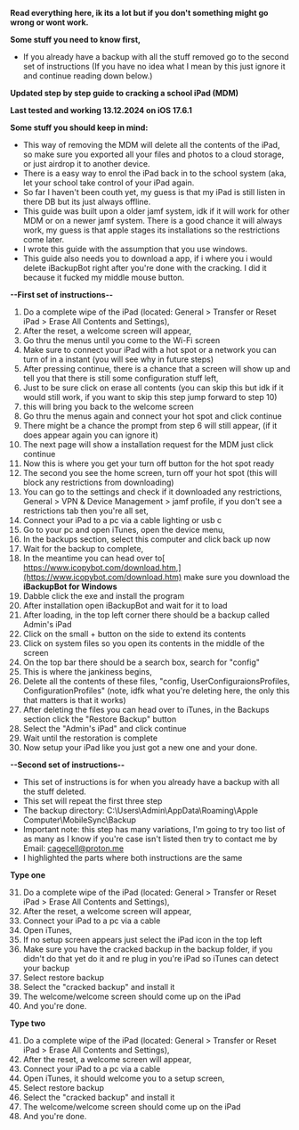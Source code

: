 ﻿**Read everything here, ik its a lot but if you don't something might go wrong or wont work.**

**Some stuff you need to know first,**

- If you already have a backup with all the stuff removed go to the second set of instructions (If you have no idea what I mean by this just ignore it and continue reading down below.)

**Updated step by step guide to cracking a school iPad (MDM)**

**Last tested and working 13.12.2024 on iOS 17.6.1**

**Some stuff you should keep in mind:** 

- This way of removing the MDM will delete all the contents of the iPad, so make sure you exported all your files and photos to a cloud storage, or just airdrop it to another device.
- There is a easy way to enrol the iPad back in to the school system (aka, let your school take control of your iPad again.
- So far I haven't been couth yet, my guess is that my iPad is still listen in there DB but its just always offline.
- This guide was built upon a older jamf system, idk if it will work for other MDM or on a newer jamf system. There is a good chance it will always work, my guess is that apple stages its installations so the restrictions come later.
- I wrote this guide with the assumption that you use windows.
- This guide also needs you to download a app, if i where you i would delete iBackupBot right after you're done with the cracking. I did it because it fucked my middle mouse button.

**--First set of instructions--**

1. Do a complete wipe of the iPad (located: General > Transfer or Reset iPad > Erase All Contents and Settings), 
1. After the reset, a welcome screen will appear,
1. Go thru the menus until you come to the Wi-Fi screen
1. Make sure to connect your iPad with a hot spot or a network you can turn of in a instant (you will see why in future steps)
1. After pressing continue, there is a chance that a screen will show up and tell you that there is still some configuration stuff left,  
1. Just to be sure click on erase all contents (you can skip this but idk if it would still work, if you want to skip this step jump forward to step 10)
1. this will bring you back to the welcome screen
1. Go thru the menus again and connect your hot spot and click continue
1. There might be a chance the prompt from step 6 will still appear, (if it does appear again you can ignore it)
1. The next page will show a installation request for the MDM just click continue
11. Now this is where you get your turn off button for the hot spot ready
11. The second you see the home screen, turn off your hot spot (this will block any restrictions from downloading)
11. You can go to the settings and check if it downloaded any restrictions, General > VPN & Device Management >  jamf profile, if you don't see a restrictions tab then you're all set,
11. Connect your iPad to a pc via a cable lighting or usb c
11. Go to your pc and open iTunes, open the device menu,
11. In the backups section, select this computer and click back up now
11. Wait for the backup to complete,
11. In the meantime you can head over to[ https://www.icopybot.com/download.htm,](https://www.icopybot.com/download.htm) make sure you download the **iBackupBot for Windows**
11. Dabble click the exe and install the program
11. After installation open iBackupBot and wait for it to load
11. After loading, in the top left corner there should be a backup called Admin's iPad
11. Click on the small + button on the side to extend its contents
11. Click on system files so you open its contents in the middle of the screen 
11. On the top bar there should be a search box, search for "config"
11. This is where the jankiness begins, 
11. Delete all the contents of these files, "config, UserConfiguraionsProfiles, ConfigurationProfiles" (note, idfk what you're deleting here, the only this that matters is that it works)
11. After deleting the files you can head over to iTunes, in the Backups section click the "Restore Backup" button
11. Select the "Admin's iPad" and click continue
11. Wait until the restoration is complete
11. Now setup your iPad like you just got a new one and your done.

**--Second set of instructions--**

- This set of instructions is for when you already have a backup with all the stuff deleted. 
- This set will repeat the first three step
- The backup directory: C:\Users\Admin\AppData\Roaming\Apple Computer\MobileSync\Backup
- Important note: this step has many variations, I'm going to try too list of as many as I know if you're case isn't listed then try to contact me by Email: cagecell@proton.me
- I highlighted the parts where both instructions are the same 

**Type one**

31. Do a complete wipe of the iPad (located: General > Transfer or Reset iPad > Erase All Contents and Settings), 
31. After the reset, a welcome screen will appear,
31. Connect your iPad to a pc via a cable
31. Open iTunes,
31. If no setup screen appears just select the iPad icon in the top left
31. Make sure you have the cracked backup in the backup folder, if you didn't do that yet do it and re plug in you're iPad so iTunes can detect your backup
31. Select restore backup
31. Select the "cracked backup" and install it
39. The welcome/welcome screen should come up on the iPad
39. And you're done.

**Type two**

41. Do a complete wipe of the iPad (located: General > Transfer or Reset iPad > Erase All Contents and Settings), 
41. After the reset, a welcome screen will appear,
41. Connect your iPad to a pc via a cable
41. Open iTunes, it should welcome you to a setup screen, 
41. Select restore backup
41. Select the "cracked backup" and install it
41. The welcome/welcome screen should come up on the iPad
41. And you're done.
